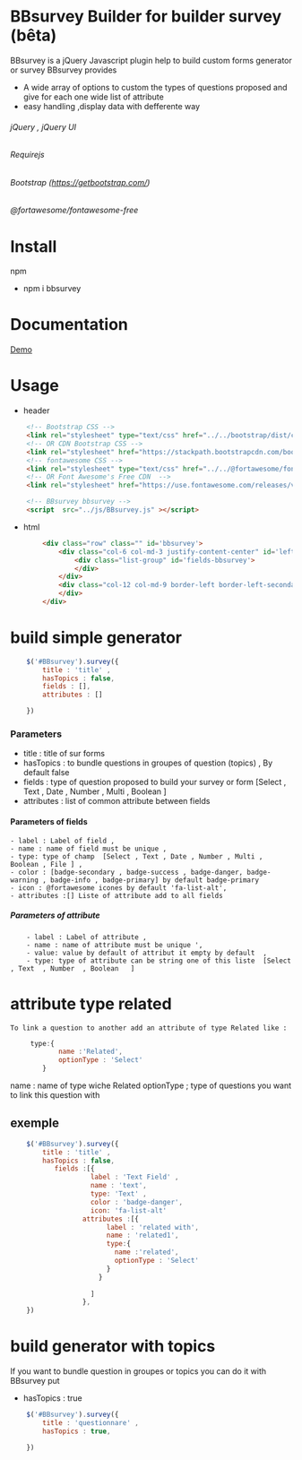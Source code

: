 # BBsurvey Builder for builder survey (bêta)
BBsurvey is a jQuery Javascript plugin help to build custom forms generator or survey
BBsurvey provides 
- A wide array of options to custom the types of questions proposed and give for each one wide list of attribute 
- easy handling ,display data with defferente way 

###### jQuery , jQuery UI
###### Requirejs
###### Bootstrap (https://getbootstrap.com/)
###### @fortawesome/fontawesome-free
# Install
npm
   - npm i bbsurvey
# Documentation 
<a href='http://houdamallem.ml/BBsurvey/exmple/' target="_blank">Demo </a>
# Usage
- header 
```html
    <!-- Bootstrap CSS -->
    <link rel="stylesheet" type="text/css" href="../../bootstrap/dist/css/bootstrap.min.css">
    <!-- OR CDN Bootstrap CSS -->
    <link rel="stylesheet" href="https://stackpath.bootstrapcdn.com/bootstrap/4.1.3/css/bootstrap.min.css" integrity="sha384-MCw98/SFnGE8fJT3GXwEOngsV7Zt27NXFoaoApmYm81iuXoPkFOJwJ8ERdknLPMO" crossorigin="anonymous">
    <!-- fontawesome CSS -->
    <link rel="stylesheet" type="text/css" href="../../@fortawesome/fontawesome-free/css/all.css">
    <!-- OR Font Awesome's Free CDN  -->
    <link rel="stylesheet" href="https://use.fontawesome.com/releases/v5.6.3/css/all.css" integrity="sha384-UHRtZLI+pbxtHCWp1t77Bi1L4ZtiqrqD80Kn4Z8NTSRyMA2Fd33n5dQ8lWUE00s/" crossorigin="anonymous">

    <!-- BBsurvey bbsurvey -->
    <script  src="../js/BBsurvey.js" ></script>
```
- html
```html
        <div class="row" class="" id='bbsurvey'>
            <div class="col-6 col-md-3 justify-content-center" id='left-bbsurvey' >
                <div class="list-group" id='fields-bbsurvey'>
                </div>
            </div>
            <div class="col-12 col-md-9 border-left border-left-secondary " id='body-bbsurvey' >
            </div>
        </div>   
```

# build simple generator 
```javascript
    $('#BBsurvey').survey({
        title : 'title' ,
        hasTopics : false,
        fields : [],
        attributes : []

    })    
```
### Parameters 

- title :  title of sur forms 
- hasTopics :    to bundle questions in groupes of question (topics) , By default  false
- fields : type of question proposed to build your survey or form [Select , Text , Date , Number , Multi , Boolean ]
- attributes : list of common attribute between fields
#### Parameters of fields
    - label : Label of field ,
    - name : name of field must be unique ,
    - type: type of champ  [Select , Text , Date , Number , Multi , Boolean , File ] , 
    - color : [badge-secondary , badge-success , badge-danger, badge-warning , badge-info , badge-primary] by default badge-primary
    - icon : @fortawesome icones by default 'fa-list-alt',
    - attributes :[] Liste of attribute add to all fields
##### Parameters of attribute
        
        - label : Label of attribute ,
        - name : name of attribute must be unique ',
        - value: value by default of attribut it empty by default  , 
        - type: type of attribute can be string one of this liste  [Select , Text  , Number  , Boolean   ]

# attribute type related 
    To link a question to another add an attribute of type Related like :
```javascript
     type:{
            name :'Related',
            optionType : 'Select'
        }   
```   
name : name of type wiche Related 
optionType ; type of questions you want to link this question with


## exemple 
```javascript
    $('#BBsurvey').survey({
        title : 'title' ,
        hasTopics : false,
           fields :[{
                    label : 'Text Field' ,
                    name : 'text',
                    type: 'Text' , 
                    color : 'badge-danger',
                    icon: 'fa-list-alt'
                  attributes :[{
                        label : 'related with', 
                        name : 'related1',
                        type:{
                          name :'related',
                          optionType : 'Select'
                        }
                      }
          
                    ]
                  },
    })    
```
# build  generator with topics 
If you want to bundle question in groupes or topics you can do it with BBsurvey put 
- hasTopics : true

```javascript
    $('#BBsurvey').survey({
        title : 'questionnare' ,
        hasTopics : true,

    })    
```

